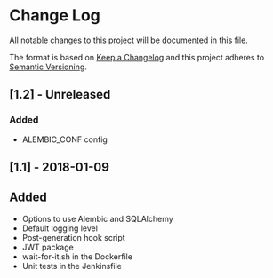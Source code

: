 # Change Log
All notable changes to this project will be documented in this file.

The format is based on [Keep a Changelog](http://keepachangelog.com/) 
and this project adheres to [Semantic Versioning](http://semver.org/).

## [1.2] - Unreleased
### Added
- ALEMBIC_CONF config

## [1.1] - 2018-01-09
## Added
- Options to use Alembic and SQLAlchemy
- Default logging level
- Post-generation hook script
- JWT package
- wait-for-it.sh in the Dockerfile
- Unit tests in the Jenkinsfile
